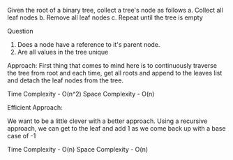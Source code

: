 Given the root of a binary tree, collect a tree's node as follows a. Collect all leaf nodes b. Remove all leaf nodes c.
Repeat until the tree is empty

Question

1. Does a node have a reference to it's parent node.
2. Are all values in the tree unique

Approach:
First thing that comes to mind here is to continuously traverse the tree from root and each time, get all roots and
append to the leaves list and detach the leaf nodes from the tree.

Time Complexity - O(n^2)
Space Complexity - O(n)

Efficient Approach:

We want to be a little clever with a better approach. Using a recursive approach, we can get to the leaf and add 1 as we
come back up with a base case of -1

Time Complexity - O(n)
Space Complexity - O(n)